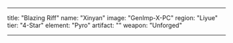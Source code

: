 ---

title: "Blazing Riff"
name: "Xinyan"
image: "GenImp-X-PC"
region: "Liyue"
tier: "4-Star"
element: "Pyro"
artifact: ""
weapon: "Unforged"

---